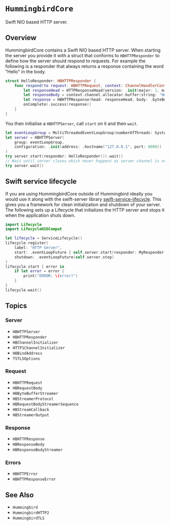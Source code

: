 # ``HummingbirdCore``

Swift NIO based HTTP server. 

## Overview

HummingbirdCore contains a Swift NIO based HTTP server. When starting the server you provide it with a struct that conforms to `HBHTTPResponder` to define how the server should respond to requests. For example the following is a responder that always returns a response containing the word "Hello" in the body. 

```swift
struct HelloResponder: HBHTTPResponder {
    func respond(to request: HBHTTPRequest, context: ChannelHandlerContext, onComplete: @escaping (Result<HBHTTPResponse, Error>) -> Void) {
        let responseHead = HTTPResponseHead(version: .init(major: 1, minor: 1), status: .ok)
        let responseBody = context.channel.allocator.buffer(string: "Hello")
        let response = HBHTTPResponse(head: responseHead, body: .byteBuffer(responseBody))
        onComplete(.success(response))
    }
}
```

You then initialise a `HBHTTPServer`, call `start` on it and then `wait`.

```swift
let eventLoopGroup = MultiThreadedEventLoopGroup(numberOfThreads: System.coreCount)
let server = HBHTTPServer(
    group: eventLoopGroup, 
    configuration: .init(address: .hostname("127.0.0.1", port: 8080))
)
try server.start(responder: HelloResponder()).wait()
// Wait until server closes which never happens as server channel is never closed
try server.wait()
```

## Swift service lifecycle

If you are using HummingbirdCore outside of Hummingbird ideally you would use it along with the swift-server library [swift-service-lifecycle](https://github.com/swift-server/swift-service-lifecycle). This gives you a framework for clean initialization and shutdown of your server. The following sets up a Lifecycle that initializes the HTTP server and stops it when the application shuts down.
```swift
import Lifecycle
import LifecycleNIOCompat

let lifecycle = ServiceLifecycle()
lifecycle.register(
    label: "HTTP Server",
    start: .eventLoopFuture { self.server.start(responder: MyResponder()) },
    shutdown: .eventLoopFuture(self.server.stop)
)
lifecycle.start { error in
    if let error = error {
        print("ERROR: \(error)")
    }
}
lifecycle.wait()
```

## Topics

### Server

- ``HBHTTPServer``
- ``HBHTTPResponder``
- ``HBChannelInitializer``
- ``HTTP1ChannelInitializer``
- ``HBBindAddress``
- ``TSTLSOptions``

### Request

- ``HBHTTPRequest``
- ``HBRequestBody``
- ``HBByteBufferStreamer``
- ``HBStreamerProtocol``
- ``HBRequestBodyStreamerSequence``
- ``HBStreamCallback``
- ``HBStreamerOutput``

### Response

- ``HBHTTPResponse``
- ``HBResponseBody``
- ``HBResponseBodyStreamer``

### Errors

- ``HBHTTPError``
- ``HBHTTPResponseError``

## See Also

- ``Hummingbird``
- ``HummingbirdHTTP2``
- ``HummingbirdTLS``
